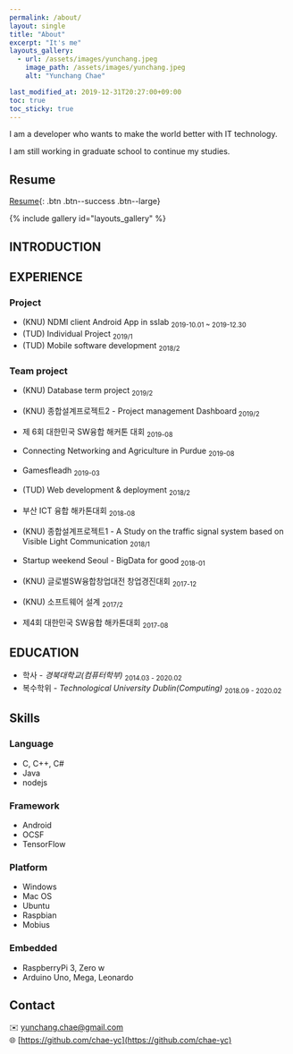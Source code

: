```yaml
---
permalink: /about/
layout: single
title: "About"
excerpt: "It's me"
layouts_gallery:
  - url: /assets/images/yunchang.jpeg
    image_path: /assets/images/yunchang.jpeg
    alt: "Yunchang Chae"

last_modified_at: 2019-12-31T20:27:00+09:00
toc: true
toc_sticky: true
---
```


I am a developer who wants to make the world better with IT technology.

I am still working in graduate school to continue my studies.

## Resume

[Resume](/assets/resume.pdf){: .btn .btn--success .btn--large}

{% include gallery id="layouts_gallery" %}

## INTRODUCTION

## EXPERIENCE

### Project

- (KNU) NDMI client Android App in sslab <sub> 2019-10.01 ~ 2019-12.30 </sub>
- (TUD) Individual Project <sub> 2019/1 </sub>
- (TUD) Mobile software development <sub> 2018/2 </sub>
<a href="https://github.com/chae-yc/MobileSoftwareDev"><i class="fab fa-fw fa-github"></i></a>

### Team project

- (KNU) Database term project <sub> 2019/2 </sub>
<a href="https://github.com/chae-yc/DatabaseTeam3"><i class="fab fa-fw fa-github"></i></a>
- (KNU) 종합설계프로젝트2 - Project management Dashboard<sub> 2019/2 </sub>
<a href="https://github.com/chae-yc/CPL2-20192-Team1"><i class="fab fa-fw fa-github"></i></a>
<a href="https://drive.google.com/open?id=1PYEZ03qyN5rCRz-mQl6O-GX_kELpZRnR"><i class="fas fa-file-pdf"></i></a>

- 제 6회 대한민국 SW융합 해커톤 대회 <sub> 2019-08 </sub>
<a href="https://github.com/knu-sw-hackathon/6thKoreaHackathon"><i class="fab fa-fw fa-github"></i></a>
- Connecting Networking and Agriculture in Purdue <sub> 2019-08 </sub>
<a href="https://github.com/agrositters/agrositterPurdue"><i class="fab fa-fw fa-github"></i></a>
- Gamesfleadh  <sub> 2019-03 </sub>
<a href="https://github.com/chae-yc/Dalinda"><i class="fab fa-fw fa-github"></i></a>
- (TUD) Web development & deployment <sub> 2018/2 </sub>
<a href="https://github.com/chae-yc/WebDevGroupProject"><i class="fab fa-fw fa-github"></i></a>
- 부산 ICT 융합 해카톤대회 <sub> 2018-08 </sub>
<a href="https://github.com/chae-yc/Prodent"><i class="fab fa-fw fa-github"></i></a>
- (KNU) 종합설계프로젝트1 - A Study on the traffic signal system based on Visible Light Communication <sub> 2018/1 </sub>
<a href="https://github.com/chae-yc/CPL-20181-Team10"><i class="fab fa-fw fa-github"></i></a>
<a href="http://society.kisti.re.kr/sv/SV_svpsbs03V.do?method=download&cn1=CFKO201821464987088"><i class="fas fa-file-pdf"></i></a>
- Startup weekend Seoul - BigData for good<sub> 2018-01 </sub>
- (KNU) 글로벌SW융합창업대전 창업경진대회 <sub> 2017-12 </sub>
- (KNU) 소프트웨어 설계 <sub> 2017/2 </sub>
- 제4회 대한민국 SW융합 해카톤대회 <sub> 2017-08 </sub>

## EDUCATION

- 학사 - *경북대학교(컴퓨터학부)* <sub>2014.03 - 2020.02</sub>
- 복수학위 - *Technological University Dublin(Computing)* <sub>2018.09 - 2020.02</sub>

## Skills

### Language

- C, C++, C#
- Java
- nodejs

### Framework

- Android
- OCSF
- TensorFlow

### Platform

- Windows
- Mac OS
- Ubuntu
- Raspbian
- Mobius

### Embedded

- RaspberryPi 3, Zero w
- Arduino Uno, Mega, Leonardo

## Contact

✉️ [yunchang.chae@gmail.com](mailto:yunchang.chae@gmail.com)  
🌐 [https://github.com/chae-yc](https://github.com/chae-yc)
